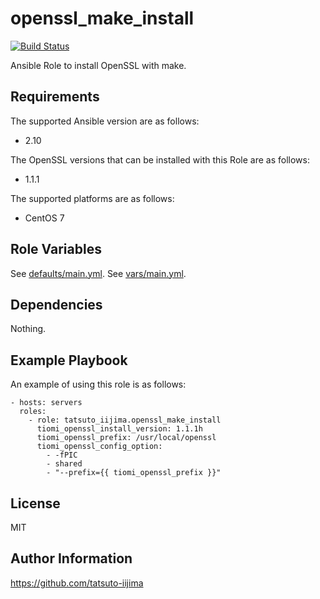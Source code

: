 openssl_make_install
=========

[![Build Status](https://www.travis-ci.com/tatsuto-iijima/openssl_make_install.svg?branch=main)](https://www.travis-ci.com/tatsuto-iijima/openssl_make_install)

Ansible Role to install OpenSSL with make.

Requirements
------------

The supported Ansible version are as follows:

- 2.10

The OpenSSL versions that can be installed with this Role are as follows:

- 1.1.1

The supported platforms are as follows:

- CentOS 7

Role Variables
--------------

See [defaults/main.yml](./defaults/main.yml).
See [vars/main.yml](./vars/main.yml).

Dependencies
------------

Nothing.

Example Playbook
----------------

An example of using this role is as follows:

    - hosts: servers
      roles:
        - role: tatsuto_iijima.openssl_make_install
          tiomi_openssl_install_version: 1.1.1h
          tiomi_openssl_prefix: /usr/local/openssl
          tiomi_openssl_config_option:
            - -fPIC
            - shared
            - "--prefix={{ tiomi_openssl_prefix }}"

License
-------

MIT

Author Information
------------------

https://github.com/tatsuto-iijima
